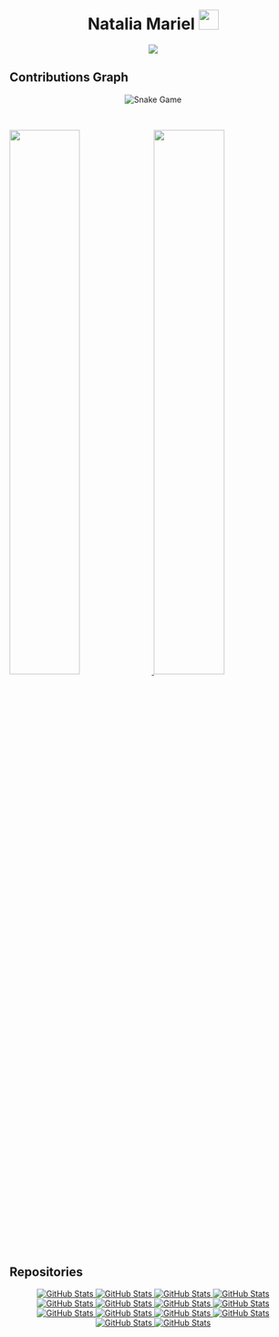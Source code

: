 <h1 align="center"><b>Natalia Mariel </b><img src="https://media.giphy.com/media/hvRJCLFzcasrR4ia7z/giphy.gif" width="35"></h1>

<p align="center">
  <a href="https://github.com/DenverCoder1/readme-typing-svg"><img src="https://readme-typing-svg.herokuapp.com?font=Arial&color=purple&size=25&center=true&vCenter=true&width=600&height=100&lines=Majoring+in+Software+Engineering/Computer+Science"></a>
</p>



## Contributions Graph
	
<p align="center">
  <img src="https://github.com/nxz7/nxz7/blob/output/github-contribution-grid-snake.svg?" alt="Snake Game"/>
</p>


<br/>
<p align="left">
  <a href="https://github.com/nxz7">
    <img width="49.5%" src="https://github-readme-stats.vercel.app/api?username=nxz7&show_icons=true&theme=gruvbox&hide_border=true" />
    <img width="49.5%" src="https://github-readme-streak-stats.herokuapp.com/?user=nxz7&theme=gruvbox&hide_border=true" />
  </a>
</p>
<br>

## Repositories
<div>
  <p align="center">
    <a href="https://github.com/nxz7/P2_MIA_202200007">
      <img src="https://github-readme-stats.vercel.app/api/pin/?username=nxz7&repo=P2_MIA_202200007&theme=tokyonight" alt="GitHub Stats" />
    </a>
    <a href="https://github.com/nxz7/EDD_PROYECTO-_202200007">
      <img src="https://github-readme-stats.vercel.app/api/pin/?username=nxz7&repo=EDD_PROYECTO-_202200007&theme=tokyonight" alt="GitHub Stats" />
    </a>
    <a href="https://github.com/nxz7/ACYE1_Assembly_202200007">
      <img src="https://github-readme-stats.vercel.app/api/pin/?username=nxz7&repo=ACYE1_Assembly_202200007&theme=tokyonight" alt="GitHub Stats" />
    </a>
    <a href="https://github.com/nxz7/OLC1_Proyecto1_202200007">
      <img src="https://github-readme-stats.vercel.app/api/pin/?username=nxz7&repo=OLC1_Proyecto1_202200007&theme=tokyonight" alt="GitHub Stats" />
    </a>
    <a href="https://github.com/nxz7/IPC2_Proyecto2_202200007">
      <img src="https://github-readme-stats.vercel.app/api/pin/?username=nxz7&repo=IPC2_Proyecto2_202200007&theme=tokyonight" alt="GitHub Stats" />
    </a>
    <a href="https://github.com/nxz7/LFP_S2_2023_Proyecto1_202200007">
      <img src="https://github-readme-stats.vercel.app/api/pin/?username=nxz7&repo=LFP_S2_2023_Proyecto1_202200007&theme=tokyonight" alt="GitHub Stats" />
    </a>
    <a href="https://github.com/nxz7/IPC2_Proyecto1_202200007">
      <img src="https://github-readme-stats.vercel.app/api/pin/?username=nxz7&repo=IPC2_Proyecto1_202200007&theme=tokyonight" alt="GitHub Stats" />
    </a>
    <a href="https://github.com/nxz7/LFP_S2_2023_Practica_202200007">
      <img src="https://github-readme-stats.vercel.app/api/pin/?username=nxz7&repo=LFP_S2_2023_Practica_202200007&theme=tokyonight" alt="GitHub Stats" />
    </a>
    <a href="https://github.com/nxz7/IPC1_S12023_Proyecto2_202200007">
      <img src="https://github-readme-stats.vercel.app/api/pin/?username=nxz7&repo=IPC1_S12023_Proyecto2_202200007&theme=tokyonight" alt="GitHub Stats" />
    </a>
    <a href="https://github.com/nxz7/IPC1-PRACTICA2-202200007">
      <img src="https://github-readme-stats.vercel.app/api/pin/?username=nxz7&repo=IPC1-PRACTICA2-202200007&theme=tokyonight" alt="GitHub Stats" />
    </a>
    <a href="https://github.com/nxz7/IPC1_S12023_Proyecto1_202200007">
      <img src="https://github-readme-stats.vercel.app/api/pin/?username=nxz7&repo=IPC1_S12023_Proyecto1_202200007&theme=tokyonight" alt="GitHub Stats" />
    </a>
    <a href="https://github.com/nxz7/-IPC1-S12023_Practica1_202200007">
      <img src="https://github-readme-stats.vercel.app/api/pin/?username=nxz7&repo=-IPC1-S12023_Practica1_202200007&theme=tokyonight" alt="GitHub Stats" />
    </a>
	      <a href="https://github.com/nxz7/IPC2_Proyecto3_202200007">
      <img src="https://github-readme-stats.vercel.app/api/pin/?username=nxz7&repo=IPC2_Proyecto3_202200007&theme=tokyonight" alt="GitHub Stats" />
    </a>
    <a href="https://github.com/nxz7/LFP_S2_2023_Proyecto2_202200007">
      <img src="https://github-readme-stats.vercel.app/api/pin/?username=nxz7&repo=LFP_S2_2023_Proyecto2_202200007&theme=tokyonight" alt="GitHub Stats" />
    </a>
	  
  </p>
</div>
</br></br>

<!--
**nxz7/nxz7** is a ✨ _special_ ✨ repository because its `README.md` (this file) appears on your GitHub profile.

Here are some ideas to get you started:

- 🔭 I’m currently working on ...
- 🌱 I’m currently learning ...
- 👯 I’m looking to collaborate on ...
- 🤔 I’m looking for help with ...
- 💬 Ask me about ...
- 📫 How to reach me: ...
- 😄 Pronouns: ...
- ⚡ Fun fact: ...
-->
